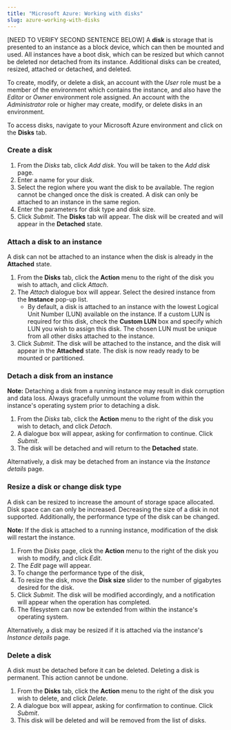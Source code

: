 ```yaml
---
title: "Microsoft Azure: Working with disks"
slug: azure-working-with-disks
---
```


[NEED TO VERIFY SECOND SENTENCE BELOW]
A **disk** is storage that is presented to an instance as a block device, which can then be mounted and used.  All instances have a boot disk, which can be resized but which cannot be deleted nor detached from its instance.  Additional disks can be created, resized, attached or detached, and deleted.

To create, modify, or delete a disk, an account with the *User* role must be a member of the environment which contains the instance, and also have the *Editor* or *Owner* environment role assigned.  An account with the *Administrator* role or higher may create, modify, or delete disks in an environment.

To access disks, navigate to your Microsoft Azure environment and click on the **Disks** tab.

### Create a disk

1. From the *Disks* tab, click *Add disk*.  You will be taken to the *Add disk* page.
1. Enter a name for your disk.
1. Select the region where you want the disk to be available.  The region cannot be changed once the disk is created.  A disk can only be attached to an instance in the same region.
1. Enter the parameters for disk type and disk size.
1. Click *Submit*.  The **Disks** tab will appear.  The disk will be created and will appear in the **Detached** state.

### Attach a disk to an instance

A disk can not be attached to an instance when the disk is already in the **Attached** state.

1. From the **Disks** tab, click the **Action** menu to the right of the disk you wish to attach, and click *Attach*.
1. The *Attach* dialogue box will appear.  Select the desired instance from the **Instance** pop-up list.
   - By default, a disk is attached to an instance with the lowest Logical Unit Number (LUN) available on the instance.  If a custom LUN is required for this disk, check the **Custom LUN** box and specify which LUN you wish to assign this disk.  The chosen LUN must be unique from all other disks attached to the instance.
1. Click *Submit*.  The disk will be attached to the instance, and the disk will appear in the **Attached** state.  The disk is now ready ready to be mounted or partitioned.

### Detach a disk from an instance

**Note:**  Detaching a disk from a running instance may result in disk corruption and data loss.  Always gracefully unmount the volume from within the instance's operating system prior to detaching a disk.

1. From the *Disks* tab, click the **Action** menu to the right of the disk you wish to detach, and click *Detach*.
1. A dialogue box will appear, asking for confirmation to continue.  Click *Submit*.
1. The disk will be detached and will return to the **Detached** state.

Alternatively, a disk may be detached from an instance via the *Instance details* page.

### Resize a disk or change disk type

A disk can be resized to increase the amount of storage space allocated.  Disk space can can only be increased.  Decreasing the size of a disk in not supported.  Additionally, the performance type of the disk can be changed.

**Note:** If the disk is attached to a running instance, modification of the disk will restart the instance.

1. From the *Disks* page, click the **Action** menu to the right of the disk you wish to modify, and click *Edit*.
1. The *Edit* page will appear.
1. To change the performance type of the disk,
1. To resize the disk, move the **Disk size** slider to the number of gigabytes desired for the disk.
1. Click *Submit*.  The disk will be modified accordingly, and a notification will appear when the operation has completed.
1. The filesystem can now be extended from within the instance's operating system.

Alternatively, a disk may be resized if it is attached via the instance's *Instance details* page.

### Delete a disk

A disk must be detached before it can be deleted.  Deleting a disk is permanent.  This action cannot be undone.

1. From the **Disks** tab, click the **Action** menu to the right of the disk you wish to delete, and click *Delete*.
1. A dialogue box will appear, asking for confirmation to continue.  Click *Submit*.
1. This disk will be deleted and will be removed from the list of disks.

